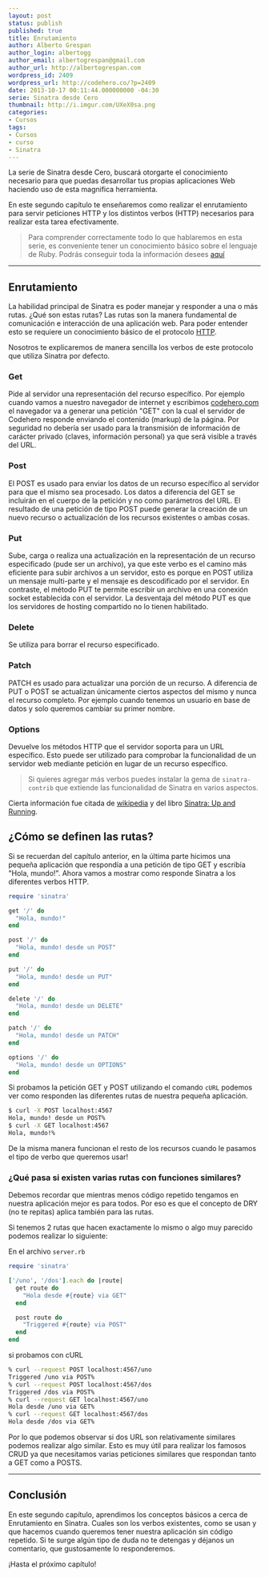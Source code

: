 ```yaml
---
layout: post
status: publish
published: true
title: Enrutamiento
author: Alberto Grespan
author_login: albertogg
author_email: albertogrespan@gmail.com
author_url: http://albertogrespan.com
wordpress_id: 2409
wordpress_url: http://codehero.co/?p=2409
date: 2013-10-17 00:11:44.000000000 -04:30
serie: Sinatra desde Cero
thumbnail: http://i.imgur.com/UXeX0sa.png
categories:
- Cursos
tags:
- Cursos
- curso
- Sinatra
---
```

<p>La serie de Sinatra desde Cero, buscará otorgarte el conocimiento necesario para que puedas desarrollar tus propias aplicaciones Web haciendo uso de esta magnifica herramienta.</p>

<p>En este segundo capítulo te enseñaremos como realizar el enrutamiento para servir peticiones HTTP y los distintos verbos (HTTP) necesarios para realizar esta tarea efectivamente.</p>

<blockquote>
  <p>Para comprender correctamente todo lo que hablaremos en esta serie, es conveniente tener un conocimiento básico sobre el lenguaje de Ruby. Podrás conseguir toda la información desees <a href="http://codehero.co/category/tutoriales/ruby/">aquí</a></p>
</blockquote>

<hr />

<h2>Enrutamiento</h2>

<p>La habilidad principal de Sinatra es poder manejar y responder a una o más rutas. ¿Qué son estas rutas? Las rutas son la manera fundamental de comunicación e interacción de una aplicación web. Para poder entender esto se requiere un conocimiento básico de el protocolo <a href="http://es.wikipedia.org/wiki/Hypertext_Transfer_Protocol">HTTP</a>.</p>

<p>Nosotros te explicaremos de manera sencilla los verbos de este protocolo que utiliza Sinatra por defecto.</p>

<h3>Get</h3>

<p>Pide al servidor una representación del recurso específico. Por ejemplo cuando vamos a nuestro navegador de internet y escribimos <a href="http://codehero.com">codehero.com</a> el navegador va a generar una petición "GET" con la cual el servidor de Codehero responde enviando el contenido (markup) de la página. Por seguridad no debería ser usado para la transmisión de información de carácter privado (claves, información personal) ya que será visible a través del URL.</p>

<h3>Post</h3>

<p>El POST es usado para enviar los datos de un recurso específico al servidor para que el mismo sea procesado. Los datos a diferencia del GET se incluirán en el cuerpo de la petición y no como parámetros del URL. El resultado de una petición de tipo POST puede generar la creación de un nuevo recurso o actualización de los recursos existentes o ambas cosas.</p>

<h3>Put</h3>

<p>Sube, carga o realiza una actualización en la representación de un recurso especificado (pude ser un archivo), ya que este verbo es el camino más eficiente para subir archivos a un servidor, esto es porque en POST utiliza un mensaje multi-parte y el mensaje es descodificado por el servidor. En contraste, el método PUT te permite escribir un archivo en una conexión socket establecida con el servidor. La desventaja del método PUT es que los servidores de hosting compartido no lo tienen habilitado.</p>

<h3>Delete</h3>

<p>Se utiliza para borrar el recurso especificado.</p>

<h3>Patch</h3>

<p>PATCH es usado para actualizar una porción de un recurso. A diferencia de PUT o POST se actualizan únicamente ciertos aspectos del mismo y nunca el recurso completo. Por ejemplo cuando tenemos un usuario en base de datos y solo queremos cambiar su primer nombre.</p>

<h3>Options</h3>

<p>Devuelve los métodos HTTP que el servidor soporta para un URL específico. Esto puede ser utilizado para comprobar la funcionalidad de un servidor web mediante petición en lugar de un recurso específico.</p>

<blockquote>
  <p>Si quieres agregar más verbos puedes instalar la gema de <code>sinatra-contrib</code> que extiende las funcionalidad de Sinatra en varios aspectos.</p>
</blockquote>

<p>Cierta información fue citada de <a href="http://es.wikipedia.org/wiki/Hypertext_Transfer_Protocol">wikipedia</a> y del libro <a href="http://shop.oreilly.com/product/0636920019664.do?sortby=publicationDate">Sinatra: Up and Running</a>.</p>

<h2>¿Cómo se definen las rutas?</h2>

<p>Si se recuerdan del capítulo anterior, en la última parte hicimos una pequeña aplicación que respondía a una petición de tipo GET y escribía "Hola, mundo!". Ahora vamos a mostrar como responde Sinatra a los diferentes verbos HTTP.</p>

```ruby
require 'sinatra'

get '/' do
  "Hola, mundo!"
end

post '/' do
  "Hola, mundo! desde un POST"
end

put '/' do
  "Hola, mundo! desde un PUT"
end

delete '/' do
  "Hola, mundo! desde un DELETE"
end

patch '/' do
  "Hola, mundo! desde un PATCH"
end

options '/' do
  "Hola, mundo! desde un OPTIONS"
end
```

<p>Si probamos la petición GET y POST utilizando el comando <code>cURL</code> podemos ver como responden las diferentes rutas de nuestra pequeña aplicación.</p>

```sh
$ curl -X POST localhost:4567
Hola, mundo! desde un POST%
$ curl -X GET localhost:4567
Hola, mundo!%
```

<p>De la misma manera funcionan el resto de los recursos cuando le pasamos el tipo de verbo que queremos usar!</p>

<h3>¿Qué pasa si existen varias rutas con funciones similares?</h3>

<p>Debemos recordar que mientras menos código repetido tengamos en nuestra aplicación mejor es para todos. Por eso es que el concepto de DRY (no te repitas) aplica también para las rutas.</p>

<p>Si tenemos 2 rutas que hacen exactamente lo mismo o algo muy parecido podemos realizar lo siguiente:</p>

<p>En el archivo <code>server.rb</code></p>

```ruby
require 'sinatra'

['/uno', '/dos'].each do |route|
  get route do
    "Hola desde #{route} via GET"
  end

  post route do
    "Triggered #{route} via POST"
  end
end
```

<p>si probamos con cURL</p>

```sh
% curl --request POST localhost:4567/uno
Triggered /uno via POST%
% curl --request POST localhost:4567/dos
Triggered /dos via POST%
% curl --request GET localhost:4567/uno
Hola desde /uno via GET%
% curl --request GET localhost:4567/dos
Hola desde /dos via GET%
```

<p>Por lo que podemos observar si dos URL son relativamente similares podemos realizar algo similar. Esto es muy útil para realizar los famosos CRUD ya que necesitamos varias peticiones similares que respondan tanto a GET como a POSTS.</p>

<hr />

<h2>Conclusión</h2>

<p>En este segundo capítulo, aprendimos los conceptos básicos a cerca de Enrutamiento en Sinatra. Cuales son los verbos existentes, como se usan y que hacemos cuando queremos tener nuestra aplicación sin código repetido. Si te surge algún tipo de duda no te detengas y déjanos un comentario, que gustosamente lo responderemos.</p>

<p>¡Hasta el próximo capítulo!</p>
